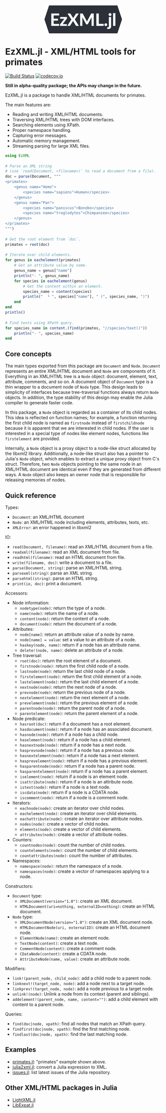 <p align="center"><img src="/docs/EzXML.jl.png" alt="EzXML.jl Logo" width="250" /></p>

# EzXML.jl - XML/HTML tools for primates

[![Build Status](https://travis-ci.org/bicycle1885/EzXML.jl.svg?branch=master)](https://travis-ci.org/bicycle1885/EzXML.jl)
[![codecov.io](http://codecov.io/github/bicycle1885/EzXML.jl/coverage.svg?branch=master)](http://codecov.io/github/bicycle1885/EzXML.jl?branch=master)
<!-- [![Coverage Status](https://coveralls.io/repos/bicycle1885/EzXML.jl/badge.svg?branch=master&service=github)](https://coveralls.io/github/bicycle1885/EzXML.jl?branch=master) -->


**Still in alpha-quality package; the APIs may change in the future.**

EzXML.jl is a package to handle XML/HTML documents for primates.

The main features are:
* Reading and writing XML/HTML documents.
* Traversing XML/HTML trees with DOM interfaces.
* Searching elements using XPath.
* Proper namespace handling.
* Capturing error messages.
* Automatic memory management.
* Streaming parsing for large XML files.

```julia
using EzXML

# Parse an XML string
# (use `read(Document, <filename>)` to read a document from a file).
doc = parse(Document, """
<primates>
    <genus name="Homo">
        <species name="sapiens">Human</species>
    </genus>
    <genus name="Pan">
        <species name="paniscus">Bonobo</species>
        <species name="troglodytes">Chimpanzee</species>
    </genus>
</primates>
""")

# Get the root element from `doc`.
primates = root(doc)

# Iterate over child elements.
for genus in eachelement(primates)
    # Get an attribute value by name.
    genus_name = genus["name"]
    println("- ", genus_name)
    for species in eachelement(genus)
        # Get the content within an element.
        species_name = content(species)
        println("  └ ", species["name"], " (", species_name, ")")
    end
end
println()

# Find texts using XPath query.
for species_name in content.(find(primates, "//species/text()"))
    println("- ", species_name)
end
```


## Core concepts

The main types exported from this package are `Document` and `Node`.  `Document`
represents an entire XML/HTML document and `Node` are components of it.  Everything
in an XML/HTML tree is a `Node` object: document, element, text, attribute, comments,
and so on. A document object of `Document` type is a thin wrapper to a document
node of `Node` type. This design leads to simplicity of interfaces because
tree-traversal functions always return `Node` objects. In addition, the type
stability of this design may enable the Julia compiler to generate faster code.

In this package, a `Node` object is regarded as a container of its child nodes.
This idea is reflected on function names; for example, a function returning the
first child node is named as `firstnode` instead of `firstchildnode` because
it is apparent that we are interested in child nodes. If the user is interested
in a special type of nodes like element nodes, functions like `firstelement`
are provided.

Internally, a `Node` object is a proxy object to a node-like struct allocated by
the libxml2 library. Additionally, a node-like struct also has a pointer to
Julia's `Node` object, which enables to extract a unique proxy object from C's
struct. Therefore, two `Node` objects pointing to the same node in an XML/HTML
document are identical even if they are generated from different ways. A `Node`
object also keeps an owner node that is responsible for releasing memories of
nodes.


## Quick reference

Types:
* `Document`: an XML/HTML document
* `Node`: an XML/HTML node including elements, attributes, texts, etc.
* `XMLError`: an error happened in libxml2

IO:
* `read(Document, filename)`: read an XML/HTML document from a file.
* `readxml(filename)`: read an XML document from file.
* `readhtml(filename)`: read an HTML document from file.
* `write(filename, doc)`: write a document to a file.
* `parse(Document, string)`: parse an XML/HTML string.
* `parsexml(string)`: parse an XML string.
* `parsehtml(string)`: parse an HTML string.
* `print(io, doc)`: print a document.

Accessors:
* Node information:
    * `nodetype(node)`: return the type of a node.
    * `name(node)`: return the name of a node.
    * `content(node)`: return the content of a node.
    * `document(node)`: return the document of a node.
* Attributes:
    * `node[name]`: return an attribute value of a node by name.
    * `node[name] = value`: set a value to an attribute of a node.
    * `haskey(node, name)`: return if a node has an attribute name.
    * `delete!(node, name)`: delete an attribute of a node.
* Tree traversal:
    * `root(doc)`: return the root element of a document.
    * `firstnode(node)`: return the first child node of a node.
    * `lastnode(node)`: return the last child node of a node.
    * `firstelement(node)`: return the first child element of a node.
    * `lastelement(node)`: return the last child element of a node.
    * `nextnode(node)`: return the next node of a node.
    * `prevnode(node)`: return the previous node of a node.
    * `nextelement(node)`: return the next element of a node.
    * `prevelement(node)`: return the previous element of a node.
    * `parentnode(node)`: return the parent node of a node.
    * `parentelement(node)`: return the parent element of a node.
* Node predicate:
    * `hasroot(doc)`: return if a document has a root element.
    * `hasdocument(node)`: return if a node has an associated document.
    * `hasnode(node)`: return if a node has a child node.
    * `haselement(node)`: return if a node has a child element.
    * `hasnextnode(node)`: return if a node has a next node.
    * `hasprevnode(node)`: return if a node has a previous node.
    * `hasnextelement(node)`: return if a node has a next element.
    * `hasprevelement(node)`: return if a node has a previous element.
    * `hasparentnode(node)`: return if a node has a parent node.
    * `hasparentelement(node)`: return if a node has a parent element.
    * `iselement(node)`: return if a node is an element node.
    * `isattribute(node)`: return if a node is an attribute node.
    * `istext(node)`: return if a node is a text node.
    * `iscdata(node)`: return if a node is a CDATA node.
    * `iscomment(node)`: return if a node is a comment node.
* Iterators:
    * `eachnode(node)`: create an iterator over child nodes.
    * `eachelement(node)`: create an iterator over child elements.
    * `eachattribute(node)`: create an iterator over attribute nodes.
    * `nodes(node)`: create a vector of child nodes.
    * `elements(node)`: create a vector of child elements.
    * `attributes(node)`: create a vector of attribute nodes.
* Counters:
    * `countnodes(node)`: count the number of child nodes.
    * `countelements(node)`: count the number of child elements.
    * `countattributes(node)`: count the number of attributes.
* Namespaces:
    * `namespace(node)`: return the namespace of a node.
    * `namespaces(node)`: create a vector of namespaces applying to a node.

Constructors:
* `Document` type:
    * `XMLDocument(version="1.0")`: create an XML document.
    * `HTMLDocument(uri=nothing, externalID=nothing)`: create an HTML document.
* `Node` type:
    * `XMLDocumentNode(version="1.0")`: create an XML document node.
    * `HTMLDocumentNode(uri, externalID)`: create an HTML document node.
    * `ElementNode(name)`: create an element node.
    * `TextNode(content)`: create a text node.
    * `CommentNode(content)`: create a comment node.
    * `CDataNode(content)`: create a CDATA node.
    * `AttributeNode(name, value)`: create an attribute node.

Modifiers:
* `link!(parent_node, child_node)`: add a child node to a parent node.
* `linknext!(target_node, node)`: add a node next to a target node.
* `linkprev!(target_node, node)`: add a node previous to a target node.
* `unlink!(node)`: Unlink a node from its context (parent and siblings).
* `addelement!(parent_node, name, content="")`: add a child element with content to a parent node.

Queries:
* `find(doc|node, xpath)`: find all nodes that match an XPath query.
* `findfirst(doc|node, xpath)`: find the first matching node.
* `findlast(doc|node, xpath)`: find the last matching node.


## Examples

* [primates.jl](/example/primates.jl): "primates" example shown above.
* [julia2xml.jl](/example/julia2xml.jl): convert a Julia expression to XML.
* [issues.jl](/example/issues.jl): list latest issues of the Julia repository.


## Other XML/HTML packages in Julia

* [LightXML.jl](https://github.com/JuliaIO/LightXML.jl)
* [LibExpat.jl](https://github.com/amitmurthy/LibExpat.jl)
